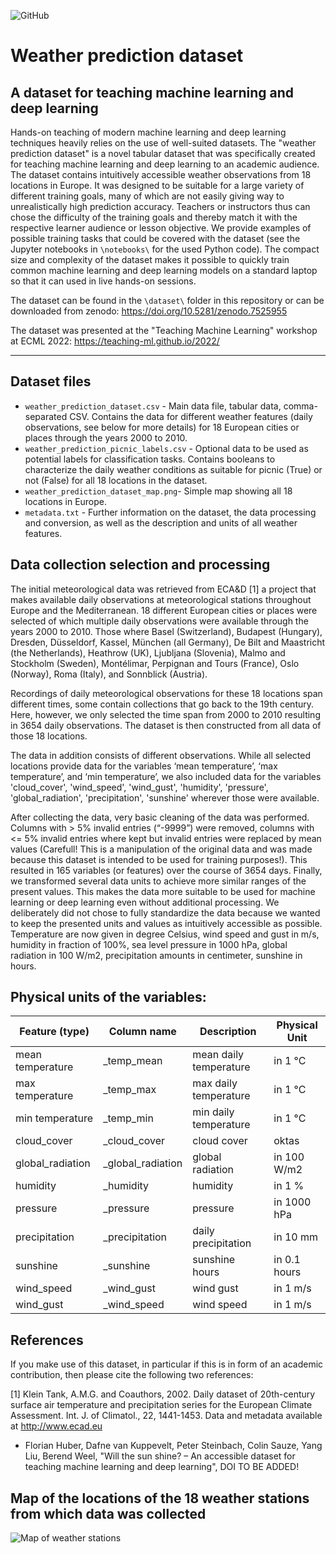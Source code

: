 ![GitHub](https://img.shields.io/github/license/florian-huber/weather_prediction_dataset)

# Weather prediction dataset
## A dataset for teaching machine learning and deep learning

Hands-on teaching of modern machine learning and deep learning techniques heavily relies on the use of well-suited datasets. 
The "weather prediction dataset" is a novel tabular dataset that was specifically created for teaching machine learning and deep learning to an academic audience.
The dataset contains intuitively accessible weather observations from 18 locations in Europe. It was designed to be suitable for a large variety of different training goals, many of which are not easily giving way to unrealistically high prediction accuracy. Teachers or instructors thus can chose the difficulty of the training goals and thereby match it with the respective learner audience or lesson objective. 
We provide examples of possible training tasks that could be covered with the dataset (see the Jupyter notebooks in `\notebooks\` for the used Python code). 
The compact size and complexity of the dataset makes it possible to quickly train common machine learning and deep learning models on a standard laptop so that it can used in live hands-on sessions.

The dataset can be found in the `\dataset\` folder in this repository or can be downloaded from zenodo: https://doi.org/10.5281/zenodo.7525955

The dataset was presented at the "Teaching Machine Learning" workshop at ECML 2022: https://teaching-ml.github.io/2022/

----------
## Dataset files

- `weather_prediction_dataset.csv` - Main data file, tabular data, comma-separated CSV. Contains the data for different weather features (daily observations, see below for more details) for 18 European cities or places through the years 2000 to 2010.
- `weather_prediction_picnic_labels.csv` - Optional data to be used as potential labels for classification tasks. Contains booleans to characterize the daily weather conditions as suitable for picnic (True) or not (False) for all 18 locations in the dataset.
- `weather_prediction_dataset_map.png`- Simple map showing all 18 locations in Europe.
- `metadata.txt` - Further information on the dataset, the data processing and conversion, as well as the description and units of all weather features.

## Data collection selection and processing

The initial meteorological data was retrieved from ECA&D [1] a project that makes available daily 
observations at meteorological stations throughout Europe and the Mediterranean. 18 different European 
cities or places were selected of which multiple daily observations were available through the 
years 2000 to 2010. Those where Basel (Switzerland), Budapest (Hungary), Dresden, Düsseldorf, 
Kassel, München (all  Germany), De Bilt and Maastricht (the Netherlands), Heathrow (UK), Ljubljana (Slovenia), 
Malmo and Stockholm (Sweden), Montélimar, Perpignan and Tours (France), Oslo (Norway), Roma (Italy), and 
Sonnblick (Austria). 

Recordings of daily meteorological observations for these 18 locations span different times, some contain 
collections that go back to the 19th century. Here, however, we only selected the time span from 
2000 to 2010 resulting in 3654 daily observations. The dataset is then constructed from all data of 
those 18 locations.

The data in addition consists of different observations. While all selected locations provide data 
for the variables ‘mean temperature’, ‘max temperature’, and ‘min temperature’, we also included 
data for the variables 'cloud_cover', 'wind_speed', 'wind_gust', 'humidity', 'pressure', 'global_radiation', 
'precipitation', 'sunshine' wherever those were available. 

After collecting the data, very basic cleaning of the data was performed. Columns with > 5% invalid 
entries (“-9999”) were removed, columns with <= 5% invalid entries where kept but invalid entries 
were replaced by mean values (Carefull! This is a manipulation of the original data and was made because this dataset is intended to be used for training purposes!). This resulted in 165 variables (or features) over the course of 3654 days.
Finally, we transformed several data units to achieve more similar ranges of the present values. 
This makes the data more suitable to be used for machine learning or deep learning even without 
additional processing. We deliberately did not chose to fully standardize the data because we 
wanted to keep the presented units and values as intuitively accessible as possible. Temperature are 
now given in degree Celsius, wind speed and gust in m/s, humidity in fraction of 100%, sea level 
pressure in 1000 hPa, global radiation in 100 W/m2, precipitation amounts in centimeter, sunshine in hours.


## Physical units of the variables:

| Feature (type)   | Column name 		| Description 		| Physical Unit 	|
|------------------|----------------------|-----------------------|-----------------|
| mean temperature | _temp_mean  		| mean daily temperature| in 1 &#176;C  	|
| max temperature  | _temp_max   		| max daily temperature | in 1 &#176;C  	|
| min temperature  | _temp_min   		| min daily temperature | in 1 &#176;C  	|
| cloud_cover      | _cloud_cover		| cloud cover           | oktas  		|
| global_radiation | _global_radiation 	| global radiation      | in 100 W/m2  	|
| humidity         | _humidity   		| humidity              | in 1 %  		|
| pressure         | _pressure   		| pressure              | in 1000 hPa  	|
| precipitation    | _precipitation 	| daily precipitation 	| in 10 mm  	|
| sunshine    	   | _sunshine 		| sunshine hours  	| in 0.1 hours 	|
| wind_speed       | _wind_gust  		| wind gust    		| in 1 m/s 		|
| wind_gust        | _wind_speed 		| wind speed   		| in 1 m/s 		|


## References
If you make use of this dataset, in particular if this is in form of an academic contribution, then please cite the following two references:

[1] Klein Tank, A.M.G. and Coauthors, 2002. Daily dataset of 20th-century surface
air temperature and precipitation series for the European Climate Assessment.
Int. J. of Climatol., 22, 1441-1453.
Data and metadata available at http://www.ecad.eu
- Florian Huber, Dafne van Kuppevelt, Peter Steinbach, Colin Sauze, Yang Liu, Berend Weel, "Will the sun shine? – An accessible dataset for teaching machine learning and deep learning", DOI TO BE ADDED!


## Map of the locations of the 18 weather stations from which data was collected
![Map of weather stations](/dataset/weather_prediction_dataset_map.png)

